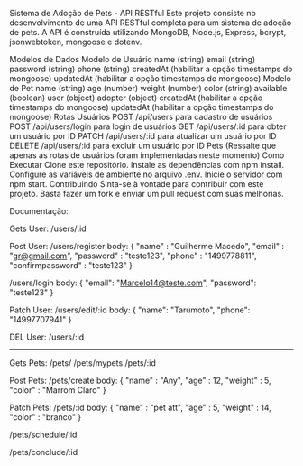 Sistema de Adoção de Pets - API RESTful
Este projeto consiste no desenvolvimento de uma API RESTful completa para um sistema de adoção de pets. A API é construída utilizando MongoDB, Node.js, Express, bcrypt, jsonwebtoken, mongoose e dotenv.

Modelos de Dados
Modelo de Usuário
name (string)
email (string)
password (string)
phone (string)
createdAt (habilitar a opção timestamps do mongoose)
updatedAt (habilitar a opção timestamps do mongoose)
Modelo de Pet
name (string)
age (number)
weight (number)
color (string)
available (boolean)
user (object)
adopter (object)
createdAt (habilitar a opção timestamps do mongoose)
updatedAt (habilitar a opção timestamps do mongoose)
Rotas
Usuários
POST /api/users para cadastro de usuários
POST /api/users/login para login de usuários
GET /api/users/:id para obter um usuário por ID
PATCH /api/users/:id para atualizar um usuário por ID
DELETE /api/users/:id para excluir um usuário por ID
Pets
(Ressalte que apenas as rotas de usuários foram implementadas neste momento)
Como Executar
Clone este repositório.
Instale as dependências com npm install.
Configure as variáveis de ambiente no arquivo .env.
Inicie o servidor com npm start.
Contribuindo
Sinta-se à vontade para contribuir com este projeto. Basta fazer um fork e enviar um pull request com suas melhorias.


Documentação:

Gets User:
/users/:id

Post User:
/users/register
body:
{
    "name" : "Guilherme Macedo",
    "email" : "gr@gmail.com",
    "password" : "teste123",
    "phone" : "1499778811",
    "confirmpassword" : "teste123"
}

/users/login
body:
{
    "email": "Marcelo14@teste.com",
    "password": "teste123"
}

Patch User:
/users/edit/:id
body:
{
    "name": "Tarumoto",
    "phone": "14997707941"
}

DEL User:
/users/:id

-------------------------------------------------------------------------------------------------------------------------------------------------------

Gets Pets:
/pets/
/pets/mypets
/pets/:id

Post Pets:
/pets/create
body:
{
    "name" : "Any",
    "age"   : 12,
    "weight" : 5,
    "color" : "Marrom Claro"
}

Patch Pets:
/pets/:id
body: 
{
    "name" : "pet att",
    "age" : 5,
    "weight" : 14,
    "color" : "branco"
}

/pets/schedule/:id

/pets/conclude/:id

